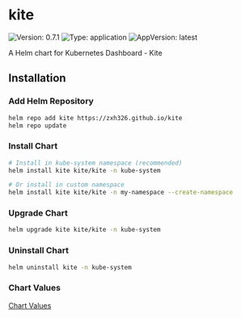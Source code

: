 # kite

![Version: 0.7.1](https://img.shields.io/badge/Version-0.7.1-informational?style=flat-square) ![Type: application](https://img.shields.io/badge/Type-application-informational?style=flat-square) ![AppVersion: latest](https://img.shields.io/badge/AppVersion-latest-informational?style=flat-square)

A Helm chart for Kubernetes Dashboard - Kite

## Installation

### Add Helm Repository

```bash
helm repo add kite https://zxh326.github.io/kite
helm repo update
```

### Install Chart

```bash
# Install in kube-system namespace (recommended)
helm install kite kite/kite -n kube-system

# Or install in custom namespace
helm install kite kite/kite -n my-namespace --create-namespace
```

### Upgrade Chart

```bash
helm upgrade kite kite/kite -n kube-system
```

### Uninstall Chart

```bash
helm uninstall kite -n kube-system
```

### Chart Values

[Chart Values](https://kite.zzde.me/config/chart-values)
